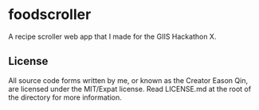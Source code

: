 # foodscroller

A recipe scroller web app that I made for the GIIS Hackathon X.

## License

All source code forms written by me, or known as the Creator Eason Qin, are licensed under the MIT/Expat license. Read LICENSE.md at the root of the directory for more information.
